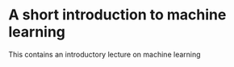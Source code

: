 # A short introduction to machine learning
This contains an introductory lecture on machine learning
